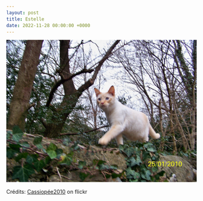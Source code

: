 ```yaml
---
layout: post
title: Estelle
date: 2022-11-28 00:00:00 +0000
---
```


![Estelle](/images/2022-11-28.jpg)

Crédits: [Cassiopée2010](https://www.flickr.com/people/cmoi30/) on flickr

